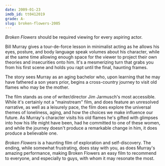 ```yaml
---
date: 2009-01-23
imdb_id: tt0412019
grade: A-
slug: broken-flowers-2005
---
```


_Broken Flowers_ should be required viewing for every aspiring actor.

Bill Murray gives a tour-de-force lesson in minimalist acting as he allows his eyes, posture, and body language speak volumes about his character, while at the same time allowing enough space for the viewer to project their own theories and insecurities onto him. It's a mesmerizing turn that grabs you from his first scene and holds you rapt until the final, haunting frames.

The story sees Murray as an aging bachelor who, upon learning that he may have fathered a son years prior, begins a cross-country journey to visit old flames who may be the mother.

The film stands as one of writer/director Jim Jarmusch's most accessible. While it's certainly not a "mainstream" film, and does feature an unresolved narrative, as well as a leisurely pace, the film does explore the universal themes of loneliness, aging, and how the choices we make influence our future. As Murray's character visits his old flames he's gifted with glimpses into how his life might have been, had he committed to one of these women, and while the journey doesn't produce a remarkable change in him, it does produce a believable one.

_Broken Flowers_ is a haunting film of exploration and self-discovery. The ending, while somewhat frustrating, does stay with you, as does Murray's amazing performance, making Broken Flowers an easy film to recommend to everyone, and especially to guys, with whom it may resonate the most.
